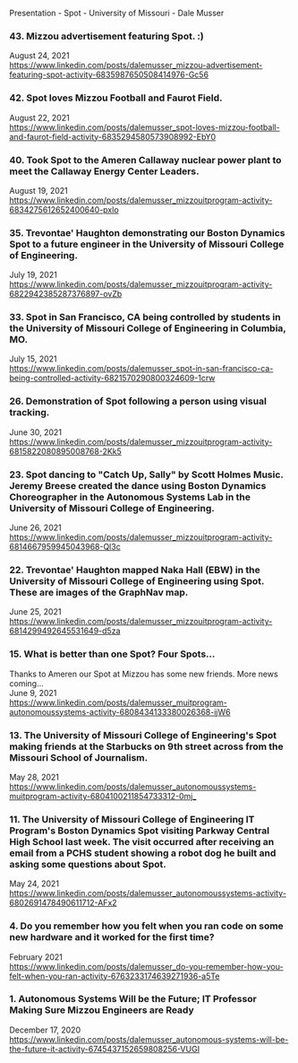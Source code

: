 Presentation - Spot - University of Missouri - Dale Musser


### 43. Mizzou advertisement featuring Spot. :)<br />
August 24, 2021<br />
<https://www.linkedin.com/posts/dalemusser_mizzou-advertisement-featuring-spot-activity-6835987650508414976-Gc56>

### 42. Spot loves Mizzou Football and Faurot Field.<br />
August 22, 2021<br />
<https://www.linkedin.com/posts/dalemusser_spot-loves-mizzou-football-and-faurot-field-activity-6835294580573908992-EbY0>

### 40. Took Spot to the Ameren Callaway nuclear power plant to meet the Callaway Energy Center Leaders.<br />
August 19, 2021<br />
<https://www.linkedin.com/posts/dalemusser_mizzouitprogram-activity-6834275612652400640-pxlo>

### 35. Trevontae' Haughton demonstrating our Boston Dynamics Spot to a future engineer in the University of Missouri College of Engineering.<br />
July 19, 2021<br />
<https://www.linkedin.com/posts/dalemusser_mizzouitprogram-activity-6822942385287376897-ovZb>

### 33. Spot in San Francisco, CA being controlled by students in the University of Missouri College of Engineering in Columbia, MO.<br />
July 15, 2021<br />
<https://www.linkedin.com/posts/dalemusser_spot-in-san-francisco-ca-being-controlled-activity-6821570290800324609-1crw>

### 26. Demonstration of Spot following a person using visual tracking.<br />
June 30, 2021<br />
<https://www.linkedin.com/posts/dalemusser_mizzouitprogram-activity-6815822080895008768-2Kk5>

### 23. Spot dancing to "Catch Up, Sally" by Scott Holmes Music. Jeremy Breese created the dance using Boston Dynamics Choreographer in the Autonomous Systems Lab in the University of Missouri College of Engineering.<br />
June 26, 2021<br />
<https://www.linkedin.com/posts/dalemusser_mizzouitprogram-activity-6814667959945043968-Ql3c>

### 22. Trevontae' Haughton mapped Naka Hall (EBW) in the University of Missouri College of Engineering using Spot. These are images of the GraphNav map.<br />
June 25, 2021<br />
<https://www.linkedin.com/posts/dalemusser_mizzouitprogram-activity-6814299492645531649-d5za>

### 15. What is better than one Spot? Four Spots...<br />
Thanks to Ameren our Spot at Mizzou has some new friends. More news coming...<br />
June 9, 2021<br />
<https://www.linkedin.com/posts/dalemusser_muitprogram-autonomoussystems-activity-6808434133380026368-ijW6>

### 13. The University of Missouri College of Engineering's Spot making friends at the Starbucks on 9th street across from the Missouri School of Journalism.<br />
May 28, 2021<br />
<https://www.linkedin.com/posts/dalemusser_autonomoussystems-muitprogram-activity-6804100211854733312-0mj_>

### 11. The University of Missouri College of Engineering IT Program's Boston Dynamics Spot visiting Parkway Central High School last week. The visit occurred after receiving an email from a PCHS student showing a robot dog he built and asking some questions about Spot.<br />
May 24, 2021<br />
<https://www.linkedin.com/posts/dalemusser_autonomoussystems-activity-6802691478490611712-AFx2>

### 4. Do you remember how you felt when you ran code on some new hardware and it worked for the first time?<br />
February 2021<br />
<https://www.linkedin.com/posts/dalemusser_do-you-remember-how-you-felt-when-you-ran-activity-6763233174639271936-a5Te>

### 1. Autonomous Systems Will be the Future; IT Professor Making Sure Mizzou Engineers are Ready<br />
December 17, 2020<br />
<https://www.linkedin.com/posts/dalemusser_autonomous-systems-will-be-the-future-it-activity-6745437152659808256-VUGI>



